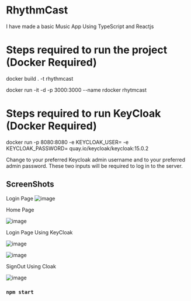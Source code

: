 # RhythmCast

I have made a basic Music App Using TypeScript and Reactjs


# Steps required to run the project (Docker Required)

docker build . -t rhythmcast

docker run -it -d -p 3000:3000 --name rdocker rhytmcast


# Steps required to run KeyCloak (Docker Required)

docker run -p 8080:8080 -e KEYCLOAK_USER=<username> -e KEYCLOAK_PASSWORD=<password> quay.io/keycloak/keycloak:15.0.2
  
Change <username> to your preferred Keycloak admin username and <password> to your preferred admin password. 
These two inputs will be required to log in to the server.




## ScreenShots


Login Page
![image](https://user-images.githubusercontent.com/64985088/220409146-b6cc365b-08ce-4d87-b3ee-6c057e8a2c47.png)




Home Page

![image](https://user-images.githubusercontent.com/64985088/220408943-26b2c3ae-7428-4daf-bbe8-bb4af85ca4a6.png)


Login Page Using KeyCloak

![image](https://user-images.githubusercontent.com/64985088/221398691-8d89846c-fcee-4272-813b-e56f207316af.png)


![image](https://user-images.githubusercontent.com/64985088/221398713-3c9ec0c8-a91f-435d-9172-4eebea4dbdcf.png)


SignOut Using Cloak

![image](https://user-images.githubusercontent.com/64985088/221398746-6e3726d6-6b09-4130-ba83-3ee27e6977a0.png)




### `npm start`




